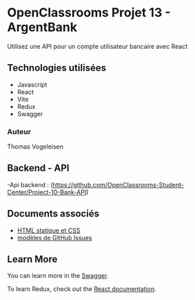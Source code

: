 # OpenClassrooms Projet 13 - ArgentBank

Utilisez une API pour un compte utilisateur bancaire avec React

## Technologies utilisées

- Javascript
- React
- Vite
- Redux
- Swagger

### Auteur

Thomas Vogeleisen

## Backend - API

-Api backend : (https://github.com/OpenClassrooms-Student-Center/Project-10-Bank-API)

## Documents associés

- [HTML statique et CSS ](https://github.com/OpenClassrooms-Student-Center/Project-10-Bank-API/tree/master/designs)
- [modèles de GitHub Issues](https://github.com/OpenClassrooms-Student-Center/Project-10-Bank-API/tree/master/.github/ISSUE_TEMPLATE)

## Learn More

You can learn more in the [Swagger](https://swagger.io/).

To learn Redux, check out the [React documentation](https://redux.js.org/).
